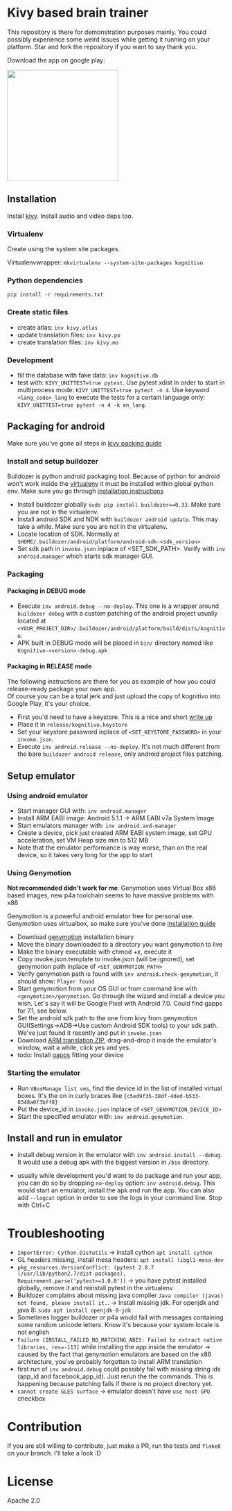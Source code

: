 # Kivy based brain trainer

This repository is there for demonstration purposes mainly. 
You could possibly experience some weird issues while getting it 
running on your platform. Star and fork the repository if you want to say thank you.

Download the app on google play:

[<img src="http://steverichey.github.io/google-play-badge-svg/img/en_get.svg" width="256">](https://play.google.com/store/apps/details?id=org.kognitivo.kognitivo)

## Installation

Install [kivy](https://kivy.org/docs/gettingstarted/installation.html). 
Install audio and video deps too. 

### Virtualenv

Create using the system site packages. 

Virtualenvwrapper: `mkvirtualenv --system-site-packages kognitivo`

### Python dependencies

`pip install -r requirements.txt`

### Create static files

* create atlas: `inv kivy.atlas`
* update translation files: `inv kivy.po`
* create translation files: `inv kivy.mo`

### Development

* fill the database with fake data: `inv kognitivo.db`
* test with: `KIVY_UNITTEST=true pytest`. 
Use pytest xdist in order to start in multiprocess mode: `KIVY_UNITTEST=true pytest -n 4`.
Use keyword `<lang_code>_lang` to execute the tests for a certain language only: 
`KIVY_UNITTEST=true pytest -n 4 -k en_lang`.

## Packaging for android
Make sure you've gone all steps in [kivy packing guide](https://kivy.org/docs/guide/packaging-android.html)

### Install and setup buildozer
Buildozer is python android packaging tool. 
Because of python for android won't work inside the [virtualenv](http://python-for-android.readthedocs.io/en/latest/old_toolchain/faq/#too-many-levels-of-symbolic-links)
it must be installed within global python env.
Make sure you go through [installation instructions](https://buildozer.readthedocs.io/en/latest/installation.html) 

* Install buildozer globally `sudo pip install buildozer==0.33`. Make sure you are not in the virtualenv.
* Install android SDK and NDK with `buildozer android update`. This may take a while. Make sure you are not in the virtualenv.
* Locate location of SDK. Normally at `$HOME/.buildozer/android/platform/android-sdk-<sdk_version>`
* Set sdk path in `invoke.json` inplace of <SET_SDK_PATH>. Verify with `inv android.manager` which starts sdk manager GUI.

### Packaging
#### Packaging in DEBUG mode

* Execute `inv android.debug --no-deploy`. This one is a wrapper around `buildozer debug` with a custom patching of the
android project usually located at `<YOUR_PROJECT_DIR>/.buildozer/android/platform/build/dists/kognitivo`.
* APK built in DEBUG mode will be placed in `bin/` directory named like `Kognitivo-<version>-debug.apk` 

#### Packaging in RELEASE mode
The following instructions are there for you as example of how you could release-ready package your own app.  
Of course you can be a total jerk and just upload the copy of kognitivo into Google Play, it's your choice.

* First you'd need to have a keystore. This is a nice and short 
[write up](https://coderwall.com/p/r09hoq/android-generate-release-debug-keystores)
* Place it in `release/kognitivo.keystore`
* Set your keystore password inplace of `<SET_KEYSTORE_PASSWORD>` in your `invoke.json`. 
* Execute `inv android.release --no-deploy`. It's not much different from the bare `buildozer android release`, only
android project files patching.

## Setup emulator

### Using android emulator

* Start manager GUI with: `inv android.manager`
* Install ARM EABI image: Android 5.1.1 -> ARM EABI v7a System Image 
* Start emulators manager with: `inv android.avd-manager`
* Create a device, pick just created ARM EABI system image, set GPU acceleration, set VM Heap size min to 512 MB
* Note that the emulator performance is way worse, than on the real device, so it takes very long for the app to start
 
### Using Genymotion
**Not recommended didn't work for me**: Genymotion uses Virtual Box x86 based images, new p4a toolchain
seems to have massive problems with x86

Genymotion is a powerful android emulator free for personal use. Genymotion uses virtualbox, so make sure 
you've done [installation guide](https://docs.genymotion.com/Content/01_Get_Started/Installation.htm)

* Download [genymotion](https://www.genymotion.com/download/) installation binary
* Move the binary downloaded to a directory you want genymotion to live
* Make the binary executable with chmod +x, execute it
* Copy invoke.json.template to invoke.json (will be ignored), set genymotion path inplace of `<SET_GENYMOTION_PATH>`
* Verify genymotion path is found with `inv android.check-genymotion`, it should show: `Player found`
* Start genymotion from your OS GUI or from command line with `<genymotion>/genymotion`. Go through the wizard and
install a device you wish. Let's say it will be Google Pixel with Android 7.0. Could find gapps for 7.1, see below.
* Set the android sdk path to the one from kivy from genymotion GUI(Settings->ADB->Use custom Android SDK tools) to
your sdk path. We've just found it recently and put in `invoke.json`
* Download [ARM translation ZIP](https://yadi.sk/d/kYkDyIznkGvym), drag-and-drop it inside the emulator's window,
wait a while, click yes and yes.
* todo: Install [gapps](http://opengapps.org/) fitting your device

### Starting the emulator

* Run `VBoxManage list vms`, find the device id in the list of installed virtual boxes. It's the on in curly braces 
like `{c5ed9f35-38df-4ded-b533-8348a0f3bff8}`
* Put the device_id in `invoke.json` inplace of `<SET_GENYMOTION_DEVICE_ID>`
* Start the specified emulator with: `inv android.genymotion`.

## Install and run in emulator

* install debug version in the emulator with `inv android.install --debug`. It would use a debug apk with the biggest
version in `/bin` directory.

* usually while development you'd want to do package and run your app, you can do so by dropping 
`no-deploy` option: `inv android.debug`. This would start an emulator, install the apk and run the app. You can also 
add `--logcat` option in order to see the logs in your command line. Stop with Ctrl+C


# Troubleshooting

 * `ImportError: Cython.Distutils` -> install cython `apt install cython`
 * GL headers missing, install mesa headers: `apt install libgl1-mesa-dev`
 * ```pkg_resources.VersionConflict: (pytest 2.8.7 (/usr/lib/python2.7/dist-packages), Requirement.parse('pytest>=3.0.0'))``` 
 -> you have pytest installed globally, remove it and reinstall pytest in the virtualenv
 * Buildozer complains about missing java compiler ```Java compiler (javac) not found, please install it.```. 
 -> Install missing jdk. For openjdk and java 8: `sudo apt install openjdk-8-jdk`
 * Sometimes logger buildozer or p4a would fail with messages containing some random unicode letters. Know it's because
 your system locale is not english
 * `Failure [INSTALL_FAILED_NO_MATCHING_ABIS: Failed to extract native libraries, res=-113]` while installing the app 
 inside the emulator -> caused by the fact that genymotion emulators are based on the x86 architecture, you've probably
 forgotten to install ARM translation
 * first run of `inv android.debug` could possibly fail with missing string ids (app_id and facebook_app_id).
 Just rerun the the commands. This is happening because patching fails if there is no project directory yet.
 * `cannot create GLES surface` -> emulator doesn't have `use host GPU` checkbox


# Contribution

If you are still willing to contribute, just make a PR, run the tests and `flake8` on your branch. I'll take a look :D

# License
Apache 2.0